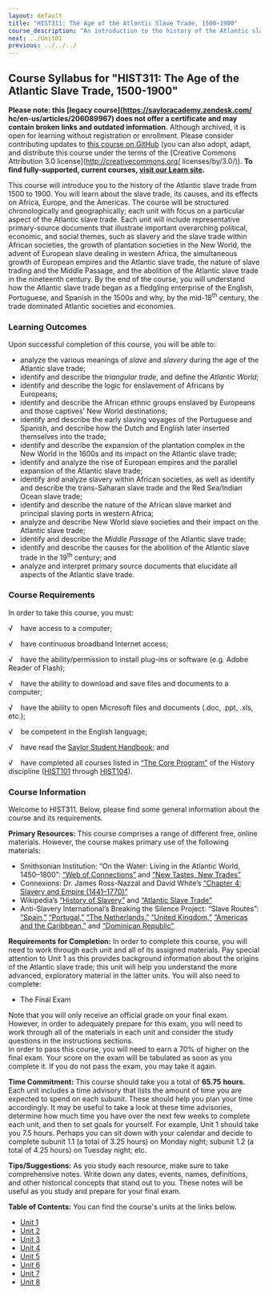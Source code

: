 ```yaml
---
layout: default
title: "HIST311: The Age of the Atlantic Slave Trade, 1500-1900"
course_description: "An introduction to the history of the Atlantic slave trade from the 16th to the 20th century. Analyzes its causes as well as its long lasting effects on Africa, Europe, and the Americas."
next: ../Unit01
previous: ../../../
---
```

Course Syllabus for "HIST311: The Age of the Atlantic Slave Trade, 1500-1900"
-----------------------------------------------------------------------------

**Please note: this [legacy course](https://sayloracademy.zendesk.com/
hc/en-us/articles/206089967) does not offer a certificate and may contain 
broken links and outdated information.** Although archived, it is open 
for learning without registration or enrollment. Please consider contributing 
updates to [this course on GitHub](https://github.com/saylordotorg/course_hist311) 
(you can also adopt, adapt, and distribute this course under the terms of 
the [Creative Commons Attribution 3.0 license](http://creativecommons.org/
licenses/by/3.0/)). **To find fully-supported, current courses, [visit our 
Learn site](https://learn.saylor.org).**

This course will introduce you to the history of the Atlantic slave
trade from 1500 to 1900. You will learn about the slave trade, its
causes, and its effects on Africa, Europe, and the Americas. The course
will be structured chronologically and geographically; each unit with
focus on a particular aspect of the Atlantic slave trade. Each unit will
include representative primary-source documents that illustrate
important overarching political, economic, and social themes, such as
slavery and the slave trade within African societies, the growth of
plantation societies in the New World, the advent of European slave
dealing in western Africa, the simultaneous growth of European empires
and the Atlantic slave trade, the nature of slave trading and the Middle
Passage, and the abolition of the Atlantic slave trade in the nineteenth
century. By the end of the course, you will understand how the Atlantic
slave trade began as a fledgling enterprise of the English, Portuguese,
and Spanish in the 1500s and why, by the mid-18<sup>th</sup> century,
the trade dominated Atlantic societies and economies.

### Learning Outcomes

Upon successful completion of this course, you will be able to:

-   analyze the various meanings of *slave* and *slavery* during the age
    of the Atlantic slave trade; 
-   identify and describe the *triangular trade*, and define the
    *Atlantic World*;
-   identify and describe the logic for enslavement of Africans by
    Europeans;
-   identify and describe the African ethnic groups enslaved by
    Europeans and those captives’ New World destinations;
-   identify and describe the early slaving voyages of the Portuguese
    and Spanish, and describe how the Dutch and English later inserted
    themselves into the trade;
-   identify and describe the expansion of the plantation complex in the
    New World in the 1600s and its impact on the Atlantic slave trade;
-   identify and analyze the rise of European empires and the parallel
    expansion of the Atlantic slave trade;
-   identify and analyze slavery within African societies, as well as
    identify and describe the trans-Saharan slave trade and the Red
    Sea/Indian Ocean slave trade;
-   identify and describe the nature of the African slave market and
    principal slaving ports in western Africa;
-   analyze and describe New World slave societies and their impact on
    the Atlantic slave trade;
-   identify and describe the *Middle Passage* of the Atlantic slave
    trade;
-   identify and describe the causes for the abolition of the Atlantic
    slave trade in the 19<sup>th</sup> century; and
-   analyze and interpret primary source documents that elucidate all
    aspects of the Atlantic slave trade.

### Course Requirements

In order to take this course, you must:  
  
 √    have access to a computer;  
  
 √    have continuous broadband Internet access;  
  
 √    have the ability/permission to install plug-ins or software (e.g.
Adobe Reader of Flash);  
  
 √    have the ability to download and save files and documents to a
computer;  
  
 √    have the ability to open Microsoft files and documents (.doc,
.ppt, .xls, etc.);  
  
 √    be competent in the English language;  
  
 √    have read the [Saylor Student
Handbook](http://www.saylor.org/site/wp-content/uploads/2012/05/Saylor-StudentHandbook.pdf);
and  
  
 √    have completed all courses listed in [“The Core
Program”](http://www.saylor.org/majors/history/) of the History
discipline ([HIST101](http://www.saylor.org/courses/hist101/) through
[HIST104](http://www.saylor.org/courses/hist104/)).

### Course Information

Welcome to HIST311. Below, please find some general information about
the course and its requirements.  
  
 **Primary Resources:** This course comprises a range of different free,
online materials. However, the course makes primary use of the following
materials:

-   Smithsonian Institution: “On the Water: Living in the Atlantic
    World, 1450–1800”: [“Web of
    Connections”](http://www.saylor.org/site/wp-content/uploads/2011/08/HIST311-1.2.2-Web-of-Connections.pdf)
    and [“New Tastes, New
    Trades”](http://www.saylor.org/site/wp-content/uploads/2011/08/HIST311-1.2.3-On-the-Water.pdf)
-   Connexions: Dr. James Ross-Nazzal and David White’s [“Chapter 4:
    Slavery and Empire
    (1441–1770)”](http://cnx.org/content/m43292/latest/)
-   Wikipedia’s [“History of
    Slavery”](http://en.wikipedia.org/wiki/History_of_slavery#Africa) and
    [“Atlantic Slave
    Trade”](http://en.wikipedia.org/wiki/Atlantic_slave_trade)
-   Anti-Slavery International’s Breaking the Silence Project: “Slave
    Routes”:
    [“Spain,”](http://www.saylor.org/site/wp-content/uploads/2011/04/Spain.pdf)
    [“Portugal,”](http://www.saylor.org/site/wp-content/uploads/2011/04/Portugal.pdf)
    [“The
    Netherlands,”](http://www.saylor.org/site/wp-content/uploads/2011/04/Netherlands.pdf)
    [“United
    Kingdom,”](http://www.saylor.org/site/wp-content/uploads/2011/04/United-Kingdom.pdf)
    [“Americas and the
    Caribbean,”](http://old.antislavery.org/breakingthesilence/slave_routes/slave_routes_Caribbean.shtml)
    and [“Dominican
    Republic”](http://old.antislavery.org/breakingthesilence/slave_routes/slave_routes_dominicanrepublic.shtml)

**Requirements for Completion:** In order to complete this course, you
will need to work through each unit and all of its assigned materials.
Pay special attention to Unit 1 as this provides background information
about the origins of the Atlantic slave trade; this unit will help you
understand the more advanced, exploratory material in the latter units.
You will also need to complete:  

-   The Final Exam

Note that you will only receive an official grade on your final exam.
However, in order to adequately prepare for this exam, you will need to
work through all of the materials in each unit and consider the study
questions in the instructions sections.  
 In order to pass this course, you will need to earn a 70% of higher on
the final exam. Your score on the exam will be tabulated as soon as you
complete it. If you do not pass the exam, you may take it again.  
  
 **Time Commitment:** This course should take you a total of **65.75**
**hours.** Each unit includes a time advisory that lists the amount of
time you are expected to spend on each subunit. These should help you
plan your time accordingly. It may be useful to take a look at these
time advisories, determine how much time you have over the next few
weeks to complete each unit, and then to set goals for yourself. For
example, Unit 1 should take you 7.5 hours. Perhaps you can sit down with
your calendar and decide to complete subunit 1.1 (a total of 3.25 hours)
on Monday night; subunit 1.2 (a total of 4.25 hours) on Tuesday night;
etc.  
  
 **Tips/Suggestions:** As you study each resource, make sure to take
comprehensive notes. Write down any dates, events, names, definitions,
and other historical concepts that stand out to you. These notes will be
useful as you study and prepare for your final exam.  

**Table of Contents:** You can find the course's units at the links below.

- [Unit 1](https://legacy.saylor.org/hist311/Unit01/)
- [Unit 2](https://legacy.saylor.org/hist311/Unit02/)
- [Unit 3](https://legacy.saylor.org/hist311/Unit03/)
- [Unit 4](https://legacy.saylor.org/hist311/Unit04/)
- [Unit 5](https://legacy.saylor.org/hist311/Unit05/)
- [Unit 6](https://legacy.saylor.org/hist311/Unit06/)
- [Unit 7](https://legacy.saylor.org/hist311/Unit07/)
- [Unit 8](https://legacy.saylor.org/hist311/Unit08/)

